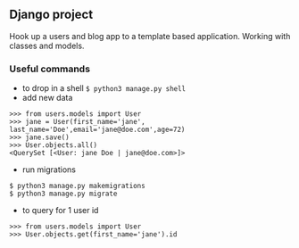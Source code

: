 ## Django project
Hook up a users and blog app to a template based application. Working with classes and models.

### Useful commands
- to drop in a shell
`$ python3 manage.py shell`
- add new data
```
>>> from users.models import User
>>> jane = User(first_name='jane', last_name='Doe',email='jane@doe.com',age=72)
>>> jane.save()
>>> User.objects.all()
<QuerySet [<User: jane Doe | jane@doe.com>]>
```
- run migrations
```
$ python3 manage.py makemigrations
$ python3 manage.py migrate
```
- to query for 1 user id
```
>>> from users.models import User
>>> User.objects.get(first_name='jane').id
```